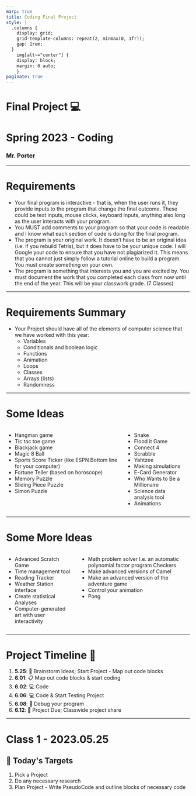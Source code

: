 ```yaml
---
marp: true
title: Coding Final Project
style: |
  .columns {
    display: grid;
    grid-template-columns: repeat(2, minmax(0, 1fr));
    gap: 1rem;
  }
    img[alt~="center"] {
    display: block;
    margin: 0 auto;
    }
paginate: true
---
```


# Final Project 💻 <!---fit--->

# Spring 2023 - Coding 

### Mr. Porter

---

# Requirements 

* Your final program is interactive - that is, when the user runs it, they provide inputs to the program that change the final outcome. These could be text inputs, mouse clicks, keyboard inputs, anything also long as the user interacts with your program.
* You MUST add comments to your program so that your code is readable and I know what each section of code is doing for the final program. 
* The program is your original work. It doesn’t have to be an original idea (i.e. if you rebuild Tetris), but it does have to be your unique code. I will Google your code to ensure that you have not plagiarized it. This means that you cannot just simply follow a tutorial online to build a program. You must create something on your own.
* The program is something that interests you and you are excited by.
You must document the work that you completed each class from now until the end of the year. This will be your classwork grade. (7 Classes)

--- 

# Requirements Summary 

- Your Project should have all of the elements of computer science that we have worked with this year:
    - Variables
    - Conditionals and boolean logic
    - Functions
    - Animation
    - Loops
    - Classes
    - Arrays (lists)
    - Randomness

---

# Some Ideas 

<div class="columns">
<div>

- Hangman game
- Tic tac toe game
- Blackjack game
- Magic 8 Ball
- Sports Score Ticker (like ESPN Bottom line for your computer)
- Fortune Teller (based on horoscope)
- Memory Puzzle
- Sliding Piece Puzzle
- Simon Puzzle


</div>
<div>

- Snake
- Flood it Game
- Connect 4
- Scrabble
- Yahtzee
- Making simulations 
- E-Card Generator
- Who Wants to Be a Millionaire
- Science data analysis tool
- Animations

</div>
<div></div>
</div>

---

# Some More Ideas 

<div class="columns">
<div>

- Advanced Scratch Game
- Time management tool
- Reading Tracker
- Weather Station interface
- Create statistical Analyses
- Computer-generated art with user interactivity


</div>
<div>

- Math problem solver I.e. an automatic polynomial factor program
Checkers
- Make advanced versions of Camel
- Make an advanced version of the adventure game
- Control your animation
- Pong

</div>
<div></div>
</div>

---

# Project Timeline 📆

1. **5.25**: 🧠 Brainstorm Ideas; Start Project - Map out code blocks
2. **6.01**: 📋 Map out code blocks & start coding 
3. **6.02**: 💻 Code
4. **6.06**: 💻 Code & Start Testing Project
5. **6.08**: 🐛 Debug your program
6. **6.12**: 🏁 Project Due; Classwide project share


---

# Class 1 - 2023.05.25

## 🎯 Today's Targets 

1. Pick a Project
2. Do any necessary research 
3. Plan Project - Write PseudoCode and outline blocks of necessary code 